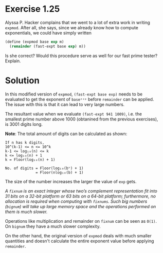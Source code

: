 # Exercise 1.25

Alyssa P. Hacker complains that we went to a lot of extra work in writing `expmod`. After all, she says, since we already know how to compute exponentials, we could have simply written

```scheme
(define (expmod base exp m)
  (remainder (fast-expt base exp) m))
```

Is she correct? Would this procedure serve as well for our fast prime tester? Explain.

# Solution

In this modified version of `expmod`, `(fast-expt base exp)` needs to be evaluated to get the exponent of `baseᵉˣᵖ` before `remainder` can be applied. The issue with this is that it can lead to very large numbers.

The resultant value when we evaluate `(fast-expt 941 1009)`, i.e. the smallest prime number above 1000 (obtanined from the previous exercises), is 3001 digits long.

**Note**: The total amount of digits can be calculated as shown:

```
If n has k digits, 
10^(k-1) <= n <= 10^k
k-1 <= log₁₀(n) <= k
k <= log₁₀(n) + 1
k = Floor(log₁₀(n) + 1)

No. of digits = Floor(log₁₀(bⁿ) + 1)
              = Floor(nlog₁₀(b) + 1)
```

The size of the number increases the larger the value of `exp` gets.

*A `fixnum` is an exact integer whose two’s complement representation fit into 31 bits on a 32-bit platform or 63 bits on a 64-bit platform; furthermore, no allocation is required when computing with `fixnums`.*
*Such big numbers (`bignum`) will take up large memory space and the operations performed on them is much slower.*

Operations like multiplication and remainder on `fixnum` can be seen as `Θ(1)`. On `bignum` they have a much slower complexity.

On the other hand, the original version of `expmod` deals with much smaller quantities and doesn't calculate the entire exponent value before applying `remainder`.